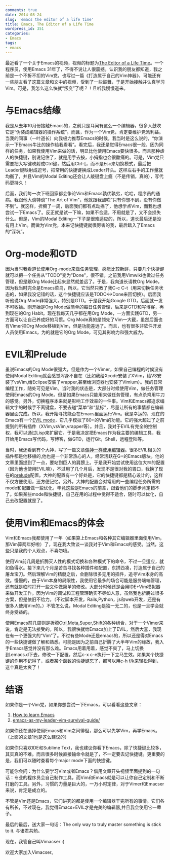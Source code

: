 ```yaml
---
comments: true
date: 2014-08-24
slug: 'emacs the editor of a life time'
title: Emacs, The Editor of a Life Time
wordpress_id: 351
categories:
- Emacs
tags:
- emacs
---
```


 
<!-- toc -->

最近看了一个关于Emacs的视频，视频的标题为[The Editor of a Life Time](https://www.youtube.com/watch?v=VADudzQGvU8)。一个程序员，使用Emacs 31年了，不得不说让人很震撼。认识我的朋友都知道，我之前是一个不折不扣的Vim党，也写过一篇《打造属于自己的Vim神器》，可能还有一些朋友看了这篇文章和文中的视频，受到了一些鼓舞，于是开始接触并认真学习Vim。可是，我怎么这么快就“叛变”了呢？！且听我慢慢道来。
<!-- more -->



# 与Emacs结缘



我是从去年10月份接触Emacs的，之前只是耳闻有这么一个编辑器，很多人鼓吹它是“伪装成编辑器的操作系统”。而且，作为一个Vim党，肯定要维护党派利益。当我的同事（一叶道长）向我极力推荐Emacs的时候，我当时是这么说的，“你演示一下Emacs牛比的操作给我看看”。看完后，我还是觉得Emacs很一般，因为同样的任务，如果我使用Vim来做的话，明显比他使用Emacs要快很多。而且那种虐人的快捷键，别说记住了，就是用手去按，小拇指也会很酸痛的。可是，Vim党只需要把大写键映射成Ctrl键，然后用Ctrl-[，而不是Esc来切换模式，最后把Leader键映射成逗号，把常用的快捷键换成Leader开头。这样左右手的工作量就均衡了，并且Vim的Modal Editing还会让人敲键盘上瘾（不是传销，真的），写代码更持久！

后面，我们每一次下班回家都会争论Vim和Emacs孰优孰劣，哈哈，程序员的通病。我跟他大谈特谈"The Art of Vim"，他就跟我鼓吹“只有你想不到，没有你做不到”。就这样，折腾了一周，后面我们都有点动摇了，他想学点Vim，而我也想尝试一下Emacs了。反正就是试一下嘛，如果不合适，不用就是了，又不会损失什么。但是，Vim的Modal Editing一下子是很难适应的，所以，道长最后还是没有用上Vim。而做为Vim党，本来记快捷键就很厉害的我，最后踏入了Emacs的“深坑”。



# Org-mode和GTD



因为当时我看道长使用Org-mode来做任务管理，感觉比较新鲜，只要几个快捷键就可以把一个任务从"TODO"变为"Done"，很不错。之前我用Vimwiki也做过任务管理，但是跟Org Mode比起来显然就差远了。于是，我向道长请教Org Mode，因为我当时完全是Emacs菜鸟，所以，它当然只教了我C-c C-t（用来切换任务状态的，如果我没记错的话，这个快捷键应该是TODO<->Done来回切换）。后面我听他说Org Mode非常强大，特别是GTD。于是我开始Google GTD，后面就一发不可收拾。刚开始是Org Mode做简单的每日任务管理，后来是GTD和写博客，再到现在的Org Habit。现在我每天几乎都在用Org Mode，一方面实践GTD，另一方面可以让自己养成好的习惯。Org Mode真的是领先了Vim一大截，虽然后面也有Vimer把Org Mode移植到Vim，但是功能差远了。而且，也有很多非软件开发人员使用Emacs，为的就是它的Org Mode，可见其影响力和强大威力。



# EVIL和Prelude



虽说Emacs的Org Mode很强大，但是作为一个Vimer，如果自己编程的时候没有使用Modal Editing就会感觉浑身不自在（比如我给Xcode安装了XVim，给VS安装了vsVim,给Eclipse安装了vrapper,甚至给浏览器也安装了Vimium）。我的日常编程工作，随处可见是Vim。当时我的状态是，大部分时候使用Vim，做任务管理使用Emacs的Org Mode。但是如果Emacs只能用来做任务管理，有点杀鸡用牛刀的感觉。另外，切换程序本来就是影响工作效率的一件事。Vim和Emacs都追求编辑文字的时候手不离键盘，不要去碰“菜单”和“鼠标”，尽量让所有的事情都在编辑器里面完成。所以，我开始寻找能否在Emacs里面运行Vim。我是幸运的，现在的Emacs有一个[EVIL mode](http://www.emacswiki.org/emacs/Evil)，它几乎模拟了80+的Vim的功能。它的强大超过了之前提到的所有插件（XVim,vsVim,vrapper等）。并且，我对于EVIL有完全的控制权，我可以通过Lisp来扩展它。于是我决定把Emacs作为我主要的编辑工具，我开始用Emacs写代码，写博客，做GTD，运行Git，Shell，远程登陆等。

当时，我还看到有个大神，写了一篇文章[像神一样使用编辑器](http://blog.binchen.org/posts/yi-nian-chen-wei-emacs-gao-shou.html)。很多EVIL相关的插件都是他移植的,他也是一个非常热心的人，经常活跃在G+的Emacs版块。他的文章里面提到了一点，要站到巨人的肩膀上。于是我开始尝试使用这位大神的配置（因为他也使用EVIL嘛），不过用了几个月后，发现不是很对我的胃口，我换了现在的[prelude](https://github.com/bbatsov/prelude)配置。大神的配置有一个好处是，它的快捷键都是精心设计的，这样不仅方便使用，还方便记忆。另外，大神的配置会对常用的一些编程任务所需的mode和配置做一些优化，毕竟这些是Emacs的前辈，跟着他们的脚步肯定错不了。如果某些mode和快捷键，自己在用的过程中觉得不适合，随时可以优化，自己去改配置就是了。



# 使用Vim和Emacs的体会



Vim和Emacs我都使用了一年（如果算上Emacs和各种其它编辑器里面使用Vim，那Vim算两年好啦）了，现在我大致谈一谈我对于Vim和Emacs的感受。当然，这些只是我的个人观点，不喜勿喷。

使用Vim前几周是折腾灭人性的模式切换和各种模式下的命令，不过一旦适应，就如鱼得水。接下来几个月是苦苦寻找各种插件和配置，东拼西凑，打造属于自己的屠龙宝刀。然后理解Vim的精髓之后，会删除很多无用的插件，追寻Vim本身的高效。慢慢的，由于Vim本身的局限性，我使用它最多的场合可能是服务端端管理，还有就是临时打开一些文件做简单的修改。大部分时候还是会用IDE+Vim模拟器来做开发工作。因为Vim的调试和工程管理确实不尽如人意，虽然我也折腾过很多方案，但是依旧不给力。（不过脚本开发，Rails,Python，js和web开发，还是有很多人使用Vim的。）不管怎么说，Modal Editing是独一无二的，也是一旦学会就终身受益的。

使用Emacs前几周则是折腾Ctrl,Meta,Super,Shift的各种组合，对于一个Vimer来说，肯定是无法接受的。所以，我很快就给Emacs加上了EVIL，然后大喜，我现在有一个更强大的“Vim”了。不过有些Mode还是emacs的，所以还是得对Emacs的一些快捷键做了解和熟悉。可能是因为之前自己折腾了大半年Vim的缘故，我入手Emacs感觉并没有那么难。Emacs用着用着，感觉不爽了，马上切换到.emacs.d下去，修改一下配置，然后c-x c-e执行一下立马生效。如果某个快捷键的作用不记得了，或者某个函数的快捷键忘了，都可以用c-h f/k来轻松得到，这个真是太爽了！



# 结语



如果你是一个Vim党，如果你想尝试一下Emacs，可以看看这些文章：
1. [How to learn Emacs](http://sachachua.com/blog/2013/05/how-to-learn-emacs-a-hand-drawn-one-pager-for-beginners/)
2. [emacs-as-my-leader-vim-survival-guide/](http://bling.github.io/blog/2013/10/27/emacs-as-my-leader-vim-survival-guide/)

如果你还在选择使用Emacs和Vim之间徘徊，那么可以先学Vim，再学Emacs。（上面的文章1也是这么建议的）

如果你只喜欢IDE和Sublime Text，我也建议你看下Emacs，除了快捷键比较多，其实真的不难。而且很多时候直接输命令就是了，不一定要去记快捷键。更重要的是，我们可以随时查看每个major mode下面的快捷键。

可能你会问：为什么要学习Vim或者Emacs？借用文章开头视频里面提到的一句话：专业的程序员会自己制作工具，而Vim和Emacs就是可以让你自己定制和不断打磨的工具。另外，习惯的力量是巨大的，一万小时定律，对于Vimer和Emacser来说，肯定是成立的。

不管是Vim还是Emacs，它们讲究的都是使用一个编辑器干完所有的事情。它们各有所长，不过现在，我觉得Emacs+EVIL才是完美的编辑器,并且我会使用它一辈子。

最后的最后，送大家一句话：The only way to truly master something is stick to it. 与诸君共勉。

现在，我管自己叫Vimacser :)

欢迎大家加入Vimacser。
